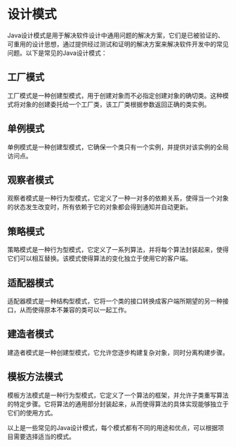 # 设计模式

Java设计模式是用于解决软件设计中通用问题的解决方案，它们是已被验证的、可重用的设计思想，通过提供经过测试和证明的解决方案来解决软件开发中的常见问题。以下是常见的Java设计模式：

## 工厂模式

工厂模式是一种创建型模式，用于创建对象而不必指定创建对象的确切类。这种模式将对象的创建委托给一个工厂类，该工厂类根据参数返回正确的类实例。

## 单例模式

单例模式是一种创建型模式，它确保一个类只有一个实例，并提供对该实例的全局访问点。

## 观察者模式

观察者模式是一种行为型模式，它定义了一种一对多的依赖关系，使得当一个对象的状态发生改变时，所有依赖于它的对象都会得到通知并自动更新。

## 策略模式

策略模式是一种行为型模式，它定义了一系列算法，并将每个算法封装起来，使得它们可以相互替换。该模式使得算法的变化独立于使用它的客户端。

## 适配器模式

适配器模式是一种结构型模式，它将一个类的接口转换成客户端所期望的另一种接口，从而使得原本不兼容的类可以一起工作。

## 建造者模式

建造者模式是一种创建型模式，它允许您逐步构建复杂对象，同时分离构建步骤。

## 模板方法模式

模板方法模式是一种行为型模式，它定义了一个算法的框架，并允许子类重写算法的特定步骤。它将算法的通用部分封装起来，从而使得算法的具体实现能够独立于它们的使用方式。

以上是一些常见的Java设计模式，每个模式都有不同的用途和优点，可以根据项目需要选择适当的模式。
